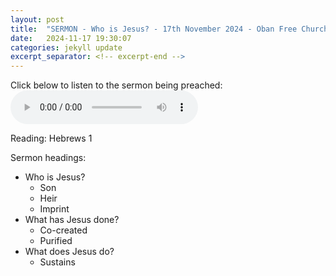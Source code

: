 ```yaml
---
layout: post
title:  "SERMON - Who is Jesus? - 17th November 2024 - Oban Free Church of Scotland "
date:   2024-11-17 19:30:07
categories: jekyll update
excerpt_separator: <!-- excerpt-end -->
---
```

Click below to listen to the sermon being preached:
<audio controls>
<source src="/media/Jesus.mp3" type="audio/mpeg">
Your browser does not support the audio element.
</audio>

Reading: Hebrews 1

Sermon headings:
* Who is Jesus?
  * Son
  * Heir
  * Imprint
* What has Jesus done?
  * Co-created
  * Purified
* What does Jesus do?
  * Sustains
